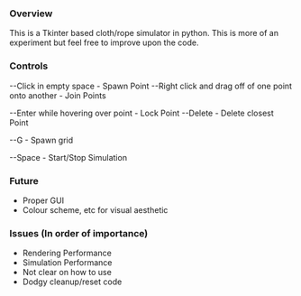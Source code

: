 ### Overview
This is a Tkinter based cloth/rope simulator in python. This is more of an experiment but feel free to improve upon the code.

### Controls
--Click in empty space - Spawn Point
--Right click and drag off of one point onto another - Join Points

--Enter while hovering over point - Lock Point
--Delete - Delete closest Point

--G - Spawn grid

--Space - Start/Stop Simulation

### Future
- Proper GUI
- Colour scheme, etc for visual aesthetic

### Issues (In order of importance)
- Rendering Performance
- Simulation Performance
- Not clear on how to use
- Dodgy cleanup/reset code

